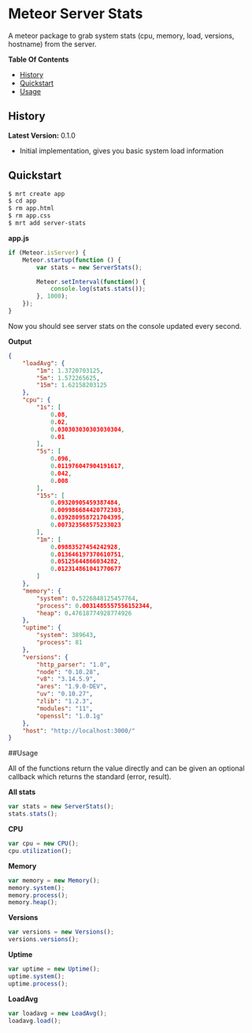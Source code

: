 # Meteor Server Stats

A meteor package to grab system stats (cpu, memory, load, versions, hostname) from the server.

**Table Of Contents**

- [History](#history)
- [Quickstart](#quickstart)
- [Usage](#usage)

## History

**Latest Version:** 0.1.0

- Initial implementation, gives you basic system load information

## Quickstart

```sh
$ mrt create app
$ cd app
$ rm app.html
$ rm app.css
$ mrt add server-stats
```

**app.js**

```javascript
if (Meteor.isServer) {
    Meteor.startup(function () {
        var stats = new ServerStats();

        Meteor.setInterval(function() {
            console.log(stats.stats());
        }, 1000);
    });
}
```

Now you should see server stats on the console updated every second.

**Output**

```json
{ 
    "loadAvg": { 
        "1m": 1.3720703125,
        "5m": 1.572265625,
        "15m": 1.62158203125 
    },
    "cpu": { 
        "1s": [ 
            0.08,
            0.02,
            0.030303030303030304,
            0.01
        ],
        "5s": [
            0.096,
            0.011976047904191617,
            0.042,
            0.008
        ],
        "15s": [ 
            0.09320905459387484,
            0.009986684420772303,
            0.039280958721704395,
            0.007323568575233023
        ],
        "1m": [
            0.09883527454242928,
            0.013646197370610751,
            0.05125644866034282,
            0.012314861041770677 
        ]
    },
    "memory": {
        "system": 0.5226848125457764,
        "process": 0.0031485557556152344,
        "heap": 0.47618774928774926
    },
    "uptime": {
        "system": 389643,
        "process": 81
    },
    "versions": {
        "http_parser": "1.0",
        "node": "0.10.28",
        "v8": "3.14.5.9",
        "ares": "1.9.0-DEV",
        "uv": "0.10.27",
        "zlib": "1.2.3",
        "modules": "11",
        "openssl": "1.0.1g"
    },
    "host": "http://localhost:3000/"
}

```

##Usage

All of the functions return the value directly and can be given an optional callback which returns the standard (error, result).

**All stats**

```javascript
var stats = new ServerStats();
stats.stats();
```

**CPU**

```javascript
var cpu = new CPU();
cpu.utilization();
```

**Memory**

```javascript
var memory = new Memory();
memory.system();
memory.process();
memory.heap();
```

**Versions**

```javascript
var versions = new Versions();
versions.versions();
```

**Uptime**

```javascript
var uptime = new Uptime();
uptime.system();
uptime.process();
```

**LoadAvg**

```javascript
var loadavg = new LoadAvg();
loadavg.load();
```
